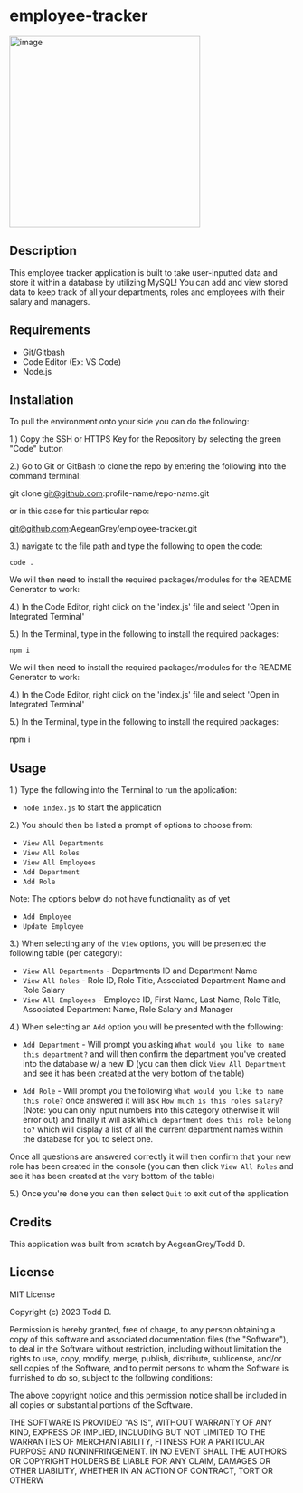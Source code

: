 # employee-tracker
<img width="337" alt="image" src="https://github.com/AegeanGrey/employee-tracker/assets/125229624/b7e76999-2139-48b3-9ce3-98c7ca3a3659">

## Description
This employee tracker application is built to take user-inputted data and store it within a database by utilizing MySQL! You can add and view stored data to keep track of all your departments, roles and employees with their salary and managers.

## Requirements
- Git/Gitbash
- Code Editor (Ex: VS Code)
- Node.js

## Installation
To pull the environment onto your side you can do the following:

1.) Copy the SSH or HTTPS Key for the Repository by selecting the green "Code" button

2.) Go to Git or GitBash to clone the repo by entering the following into the command terminal:

git clone git@github.com:profile-name/repo-name.git

or in this case for this particular repo:

git@github.com:AegeanGrey/employee-tracker.git

3.) navigate to the file path and type the following to open the code:

`code .`

We will then need to install the required packages/modules for the README Generator to work:

4.) In the Code Editor, right click on the 'index.js' file and select 'Open in Integrated Terminal'

5.) In the Terminal, type in the following to install the required packages:

`npm i`

We will then need to install the required packages/modules for the README Generator to work:

4.) In the Code Editor, right click on the 'index.js' file and select 'Open in Integrated Terminal'

5.) In the Terminal, type in the following to install the required packages:

npm i

## Usage
1.) Type the following into the Terminal to run the application:

- `node index.js` to start the application

2.) You should then be listed a prompt of options to choose from:

- `View All Departments`
- `View All Roles`
- `View All Employees`
- `Add Department`
- `Add Role`

Note: The options below do not have functionality as of yet

- `Add Employee`
- `Update Employee`

3.) When selecting any of the `View` options, you will be presented the following table (per category):

- `View All Departments` - Departments ID and Department Name
- `View All Roles` - Role ID, Role Title, Associated Department Name and Role Salary
- `View All Employees` - Employee ID, First Name, Last Name, Role Title, Associated Department Name, Role Salary and Manager

4.) When selecting an `Add` option you will be presented with the following:

- `Add Department` - Will prompt you asking `What would you like to name this department?` and will then confirm the department you've created into the database w/ a new ID (you can then click `View All Department` and see it has been created at the very bottom of the table)

- `Add Role` - Will prompt you the following `What would you like to name this role?` once answered it will ask `How much is this roles salary?` (Note: you can only input numbers into this category otherwise it will error out) and finally it will ask `Which department does this role belong to?` which will display a list of all the current department names within the database for you to select one.

Once all questions are answered correctly it will then confirm that your new role has been created in the console (you can then click `View All Roles` and see it has been created at the very bottom of the table)

5.) Once you're done you can then select `Quit` to exit out of the application

## Credits
This application was built from scratch by AegeanGrey/Todd D.

## License
MIT License

Copyright (c) 2023 Todd D.

Permission is hereby granted, free of charge, to any person obtaining a copy of this software and associated documentation files (the "Software"), to deal in the Software without restriction, including without limitation the rights to use, copy, modify, merge, publish, distribute, sublicense, and/or sell copies of the Software, and to permit persons to whom the Software is furnished to do so, subject to the following conditions:

The above copyright notice and this permission notice shall be included in all copies or substantial portions of the Software.

THE SOFTWARE IS PROVIDED "AS IS", WITHOUT WARRANTY OF ANY KIND, EXPRESS OR IMPLIED, INCLUDING BUT NOT LIMITED TO THE WARRANTIES OF MERCHANTABILITY, FITNESS FOR A PARTICULAR PURPOSE AND NONINFRINGEMENT. IN NO EVENT SHALL THE AUTHORS OR COPYRIGHT HOLDERS BE LIABLE FOR ANY CLAIM, DAMAGES OR OTHER LIABILITY, WHETHER IN AN ACTION OF CONTRACT, TORT OR OTHERW
